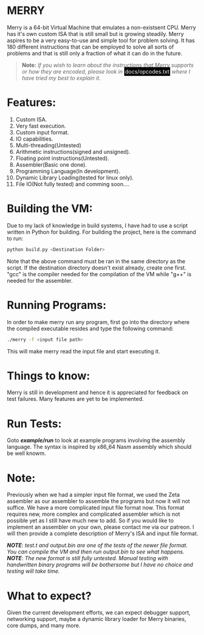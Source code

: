 # MERRY

Merry is  a 64-bit Virtual Machine that emulates a non-existsent CPU. Merry has it's own custom ISA that is still small but is growing steadily. Merry aspires to be a very easy-to-use and simple tool for problem solving. It has 180 different instructions that can be employed to solve all sorts of problems and that is still only a fraction of what it can do in the future.

> **Note:**
>_If you wish to learn about the instructions that Merry supports or how they are encoded, please look in_ <span style="background-color: #000000; color: white; padding: 0.2em;">docs/opcodes.txt</span> _where I have tried my best to explain it._

# Features:
1. Custom ISA.
2. Very fast execution.
3. Custom input format.
4. IO capabilities.
5. Multi-threading(Untested)
6. Arithmetic instructions(signed and unsigned).
7. Floating point instructions(Untested).
8. Assembler(Basic one done).
9. Programming Language(In development).  
10. Dynamic Library Loading(tested for linux only).
11. File IO(Not fully tested)
and comming soon....

# Building the VM:
Due to my lack of knowledge in build systems, I have had to use a script written in Python for building. For building the project, here is the command to run:
```bash
python build.py <Destination Folder>
```
Note that the above command must be ran in the same directory as the script. If the destination directory doesn't exist already, create one first.
"gcc" is the compiler needed for the compilation of the VM while "g++" is needed for the assembler.

# Running Programs:
In order to make merry run any program, first go into the directory where the compiled executable resides and type the following command:
```bash
./merry -f <input file path>
```
This will make merry read the input file and start executing it. 

# Things to know:
Merry is still in development and hence it is appreciated for feedback on test failures. Many features are yet to be implemented. 

# Run Tests:
Goto **_example/run_** to look at example programs involving the assembly language. 
The syntax is inspired by x86_64 Nasm assembly which should be well knowm.

# Note:
Previously when we had a simpler input file format, we used the Zeta assembler as our assembler to assemble the programs but now it will not suffice. We have a more complicated input file format now.
This format requires new, more complex and complicated assembler which is not possible yet as I still have much new to add. So if you would like to implement an assembler on your own, please contact
me via our patreon. I will then provide a complete description of Merry's ISA and input file format.

**_NOTE_**: _test.t and output.bin are one of the tests of the newer file format. You can compile the VM and then run output.bin to see what happens._
**_NOTE_**: _The new format is still fully untested. Manual testing with handwritten binary programs will be bothersome but I have no choice and testing will take time._

# What to expect?
Given the current development efforts, we can expect debugger support, networking support, maybe a dynamic library loader for Merry binaries, core dumps, and many more.